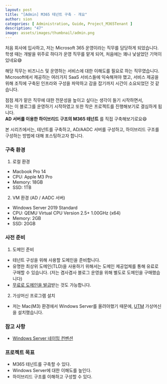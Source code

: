 ```yaml
---
layout: post
title: "[Admin] M365 테넌트 구축 - 개요"
author: sion
categories: [ Administration, Guide, Project_M365Tenant ]
description: "47"
image: assets/images/thumbnail/admin.png
---
```


처음 회사에 입사하고, 저는 Microsoft 365 운영이라는 직무를 담당하게 되었습니다.  
학생 때는 개발을 위주로 하다가 운영 직무를 맡게 되어, 처음에는 꽤나 낯설었던 기억이 있네요😅  

해당 직무는 비즈니스 및 운영하는 서비스에 대한 이해도를 필요로 하는 직무였습니다.  
Microsoft에서 제공하는 여러가지 SaaS 서비스들에 익숙해져야 했고, 서비스 제공을 위해 조직에 구축된 인프라와 구성을 파악하고 감을 잡기까지 시간이 소요되었던 것 같습니다.  

점점 제가 맡은 직무에 대한 전문성을 높이고 싶다는 생각이 들기 시작하면서,  
저는 이 블로그를 운영하기 시작하였고 또한 작은 프로젝트를 진행해보기로 결심하게 됩니다.  
__AD 서버를 이용한 하이브리드 구조의 M365 테넌트__ 를 직접 구축해보기로요😄

본 시리즈에서는, 테넌트를 구축하고, AD/AADC 서버를 구성하고, 하이브리드 구조를 구성하는 방법에 대해 포스팅하고자 합니다.  


### 구축 환경

1. 로컬 환경  
- Macbook Pro 14  
- CPU: Apple M3 Pro
- Memory: 18GB
- SSD: 1TB

2. VM 환경 (AD / AADC 서버)  
- Windows Server 2019 Standard  
- CPU: QEMU Virtual CPU Version 2.5+ 1.00GHz (x64)
- Memory: 2GB
- SSD: 20GB


### 사전 준비

1. 도메인 준비
- 테넌트 구성을 위해 사용할 도메인을 준비합니다.
- 유명한 최상위 도메인(TLD)을 사용하기 위해서는 도메인 제공업체를 통해 유료로 구매할 수 있습니다.  (저는 겸사겸사 블로그 운영을 위해 별도로 도메인을 구매했습니다)
- [무료로 도메인을 발급][2]받는 것도 가능합니다.

2. 가상머신 프로그램 설치
- 저는 Mac(M3) 환경에서 Windows Server를 올려야했기 때문에, [UTM][3] 가상머신을 설치했습니다.


### 참고 사항

- [Windows Server 네이밍 컨벤션][1]


### 프로젝트 목표
- M365 테넌트를 구축할 수 있다.
- Windows Server에 대한 이해도를 높인다.
- 하이브리드 구조를 이해하고 구성할 수 있다.



[1]: https://learn.microsoft.com/en-us/troubleshoot/windows-server/active-directory/naming-conventions-for-computer-domain-site-ou
[2]: https://xn--220b31d95hq8o.xn--3e0b707e/
[3]: https://mac.getutm.app/